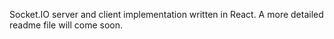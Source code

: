 Socket.IO server and client implementation written in React.  A more detailed readme file will come soon.